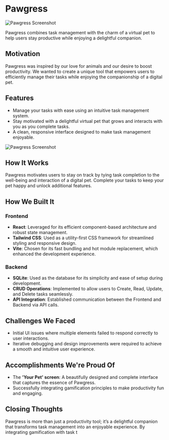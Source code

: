 # Pawgress

![Pawgress Screenshot]("public/screenshots/home.png")

Pawgress combines task management with the charm of a virtual pet to help users stay productive while enjoying a delightful companion.

## Motivation

Pawgress was inspired by our love for animals and our desire to boost productivity. We wanted to create a unique tool that empowers users to efficiently manage their tasks while enjoying the companionship of a digital pet.

## Features

- Manage your tasks with ease using an intuitive task management system.
- Stay motivated with a delightful virtual pet that grows and interacts with you as you complete tasks.
- A clean, responsive interface designed to make task management enjoyable.

![Pawgress Screenshot]("public/screenshots/pet.png")

## How It Works

Pawgress motivates users to stay on track by tying task completion to the well-being and interaction of a digital pet. Complete your tasks to keep your pet happy and unlock additional features.

## How We Built It

### Frontend

- **React**: Leveraged for its efficient component-based architecture and robust state management.
- **Tailwind CSS**: Used as a utility-first CSS framework for streamlined styling and responsive design.
- **Vite**: Chosen for its fast bundling and hot module replacement, which enhanced the development experience.

### Backend

- **SQLite**: Used as the database for its simplicity and ease of setup during development.
- **CRUD Operations**: Implemented to allow users to Create, Read, Update, and Delete tasks seamlessly.
- **API Integration**: Established communication between the Frontend and Backend via API calls.

## Challenges We Faced

- Initial UI issues where multiple elements failed to respond correctly to user interactions.
- Iterative debugging and design improvements were required to achieve a smooth and intuitive user experience.

## Accomplishments We're Proud Of

- The **'Your Pet' screen**: A beautifully designed and complete interface that captures the essence of Pawgress.
- Successfully integrating gamification principles to make productivity fun and engaging.

## Closing Thoughts

Pawgress is more than just a productivity tool; it’s a delightful companion that transforms task management into an enjoyable experience. By integrating gamification with task t
